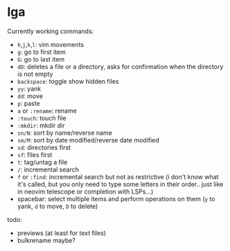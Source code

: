 # lga
Currently working commands:
 - `h`,`j`,`k`,`l`: vim movements
 - `g`: go to first item
 - `G`: go to last item
 - `dD`: deletes a file or a directory, asks for confirmation when the directory is not empty
 - `backspace`: toggle show hidden files
 - `yy`: yank
 - `dd`: move
 - `p`: paste
 - `a` or `:rename`: rename
 - `:touch`: touch file
 - `:mkdir`: mkdir dir
 - `sn/N`: sort by name/reverse name
 - `sm/M`: sort by date modified/reverse date modified
 - `sd`: directories first
 - `sf`: files first
 - `t`: tag/untag a file
 - `/`: incremental search
 - `f` or `:find`: incremental search but not as restrictive (i don't know what it's called, but you only need to type some letters in their order.. just like in neovim telescope or completion with LSPs...)
 - spacebar: select multiple items and perform operations on them (`y` to yank, `d` to move, `D` to delete)

todo:
 - previews (at least for text files)
 - bulkrename maybe?
